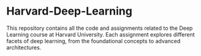 # Harvard-Deep-Learning

This repository contains all the code and assignments related to the Deep Learning course at Harvard University. Each assignment explores different facets of deep learning, from the foundational concepts to advanced architectures.
